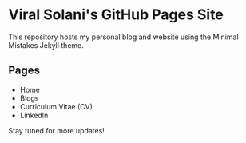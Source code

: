 # Viral Solani's GitHub Pages Site

This repository hosts my personal blog and website using the Minimal Mistakes Jekyll theme.

## Pages
- Home
- Blogs
- Curriculum Vitae (CV)
- LinkedIn

Stay tuned for more updates!